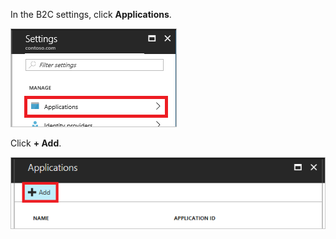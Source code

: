 In the B2C settings, click **Applications**.

![Applications button in settings](./media/active-directory-b2c-portal-add-application/b2c-settings.png)

Click **+ Add**.

![+ Add button in applications](./media/active-directory-b2c-portal-add-application/b2c-applications-add.png)